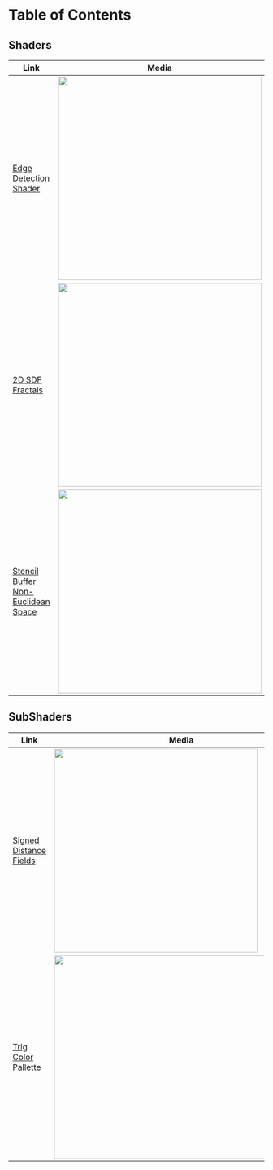 # Table of Contents

## Shaders

| Link  | Media |
| ------------- | ------------- |
| [Edge Detection Shader](https://github.com/lassiiter/shader-library/tree/main/Assets/Shaders/Edge%20Detection)  | <img width="400" height="400" src="https://github.com/lassiiter/shader-library/assets/50963416/27916a01-b9e6-4107-a3ed-a7bb2a99958e"> |
| [2D SDF Fractals](https://github.com/lassiiter/shader-library/tree/main/Assets/Shaders/2D%20Fractal)  | <img width="400" height="400" src="https://github.com/lassiiter/Shaders/assets/50963416/61107645-a946-4571-afed-081660f49a5e"> |  
| [Stencil Buffer Non-Euclidean Space](https://github.com/lassiiter/shader-library/tree/main/Assets/Shaders/Stencil%20Buffers)  | <img width="400" height="400" src="https://github.com/lassiiter/shader-library/assets/50963416/8f07e79b-3858-4b8a-aac1-1c70de558e27"> |  

## SubShaders
| Link  | Media |
| ------------- | ------------- |
| [Signed Distance Fields](https://github.com/lassiiter/shader-library/tree/main/Assets/SubShaders/SDFs)  | <img width="400" height="400" src="https://camo.githubusercontent.com/7d1fe1ee4fa16e984b9d42c40ce1d10f4bf5cea2ab0c7eb79062558010e5bf53/68747470733a2f2f6d656469612e67697068792e636f6d2f6d656469612f3662646363676863473054556331756862542f67697068792e676966"> |  
| [Trig Color Pallette](https://github.com/lassiiter/shader-library/tree/main/Assets/SubShaders/Color%20Palette)  | <img width="500" height="400" src="https://github.com/lassiiter/shader-library/assets/50963416/ca357d77-ae9b-45cd-b7e1-a496e76cf49d"> | 
